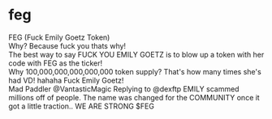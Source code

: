 # feg
FEG (Fuck Emily Goetz Token) <br/>
Why?  Because fuck you thats why!<br/>
The best way to say FUCK YOU EMILY GOETZ is to blow up a token with her code with FEG as the ticker! <br/>
Why 100,000,000,000,000,000 token supply? That's how many times she's had VD!  hahaha  Fuck Emily Goetz! <br/>
Mad Paddler
@VantasticMagic
Replying to 
@dexftp
EMILY scammed millions off of people. The name was changed for the COMMUNITY once it got a little traction.. WE ARE STRONG $FEG
